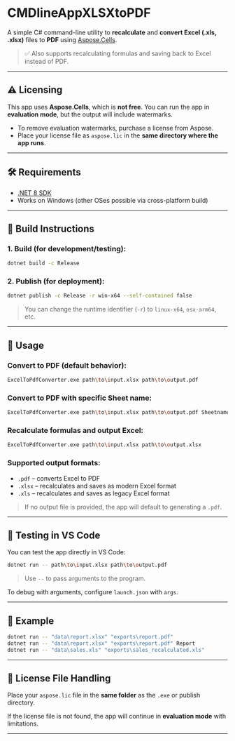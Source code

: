 # CMDlineAppXLSXtoPDF

A simple C# command-line utility to **recalculate** and **convert Excel (.xls, .xlsx)** files to **PDF** using [Aspose.Cells](https://products.aspose.com/cells/).

> ✅ Also supports recalculating formulas and saving back to Excel instead of PDF.

---

## ⚠️ Licensing

This app uses **Aspose.Cells**, which is **not free**. You can run the app in **evaluation mode**, but the output will include watermarks.

- To remove evaluation watermarks, purchase a license from Aspose.
- Place your license file as `aspose.lic` in the **same directory where the app runs**.

---

## 🛠 Requirements

- [.NET 8 SDK](https://dotnet.microsoft.com/en-us/download)
- Works on Windows (other OSes possible via cross-platform build)

---

## 🔧 Build Instructions

### 1. Build (for development/testing):

```bash
dotnet build -c Release
```

### 2. Publish (for deployment):

```bash
dotnet publish -c Release -r win-x64 --self-contained false
```

> You can change the runtime identifier (`-r`) to `linux-x64`, `osx-arm64`, etc.

---

## 🚀 Usage

### Convert to PDF (default behavior):
```bash
ExcelToPdfConverter.exe path\to\input.xlsx path\to\output.pdf
```

### Convert to PDF with specific Sheet name:
```bash
ExcelToPdfConverter.exe path\to\input.xlsx path\to\output.pdf Sheetname
```

### Recalculate formulas and output Excel:
```bash
ExcelToPdfConverter.exe path\to\input.xlsx path\to\output.xlsx
```

### Supported output formats:
- `.pdf` – converts Excel to PDF
- `.xlsx` – recalculates and saves as modern Excel format
- `.xls` – recalculates and saves as legacy Excel format

> If no output file is provided, the app will default to generating a `.pdf`.

---

## 🧪 Testing in VS Code

You can test the app directly in VS Code:

```bash
dotnet run -- path\to\input.xlsx path\to\output.pdf
```

> Use `--` to pass arguments to the program.

To debug with arguments, configure `launch.json` with `args`.

---

## 📂 Example

```bash
dotnet run -- "data\report.xlsx" "exports\report.pdf"
dotnet run -- "data\report.xlsx" "exports\report.pdf" Report
dotnet run -- "data\sales.xls" "exports\sales_recalculated.xls"
```

---

## 📃 License File Handling

Place your `aspose.lic` file in the **same folder** as the `.exe` or publish directory.

If the license file is not found, the app will continue in **evaluation mode** with limitations.

---
